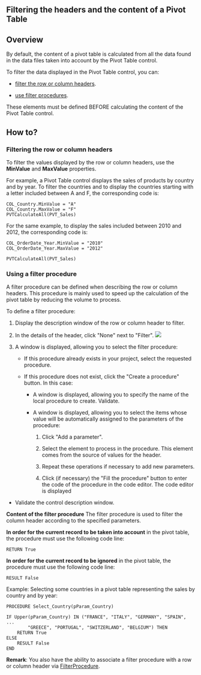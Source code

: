 
## Filtering the headers and the content of a Pivot Table
			

<a name="NOTE1"></a>
<a name="NOTE1_1"></a>


## Overview
<a name="overview_ELTTEXTE000132"></a>
By default, the content of a pivot table is calculated from all the data found in the data files taken into account by the Pivot Table control. 

To filter the data displayed in the Pivot Table control, you can: 

- [filter the row or column headers](#NOTE2_1). 

- [use filter procedures](#NOTE2_2).




These elements must be defined BEFORE calculating the content of the Pivot Table control. 

<a name="NOTE2"></a>
<a name="NOTE2_1"></a>


## How to?
<a name="how_ELTTEXTE000156"></a>


### Filtering the row or column headers
<a name="filtering_the_row_column_headers_ELTPARAGRAPHE000028"></a>

To filter the values displayed by the row or column headers, use the **MinValue** and **MaxValue** properties. 

For example, a Pivot Table control displays the sales of products by country and by year. To filter the countries and to display the countries starting with a letter included between A and F, the corresponding code is: 


```wl
COL_Country.MinValue = "A"
COL_Country.MaxValue = "F"
PVTCalculateAll(PVT_Sales)
```


For the same example, to display the sales included between 2010 and 2012, the corresponding code is: 


```wl
COL_OrderDate_Year.MinValue = "2010"
COL_OrderDate_Year.MaxValue = "2012"

PVTCalculateAll(PVT_Sales)
```

<a name="NOTE2_2"></a>


### Using a filter procedure
<a name="using_filter_procedure_ELTPARAGRAPHE000043"></a>

A filter procedure can be defined when describing the row or column headers. This procedure is mainly used to speed up the calculation of the pivot table by reducing the volume to process.

To define a filter procedure: 

1. Display the description window of the row or column header to filter. 

2. In the details of the header, click "None" next to "Filter". ![](https://doc.pcsoft.fr/en-US/images/image.awp?langid=3&name=TCDFiltre.gif)


3. A window is displayed, allowing you to select the filter procedure: 

	- If this procedure already exists in your project, select the requested procedure. 

	- If this procedure does not exist, click the "Create a procedure" button. In this case: 

		- A window is displayed, allowing you to specify the name of the local procedure to create. Validate. 

		- A window is displayed, allowing you to select the items whose value will be automatically assigned to the parameters of the procedure: 

			1. Click "Add a parameter". 

			2. Select the element to process in the procedure. This element comes from the source of values for the header. 

			3. Repeat these operations if necessary to add new parameters. 

			4. Click (if necessary) the "Fill the procedure" button to enter the code of the procedure in the code editor. The code editor is displayed




- Validate the control description window. 




**Content of the filter procedure**
The filter procedure is used to filter the column header according to the specified parameters. 

**In order for the current record to be taken into account** in the pivot table, the procedure must use the following code line: 


```wl
RETURN True
```


**In order for the current record to be ignored** in the pivot table, the procedure must use the following code line: 


```wl
RESULT False
```


Example: Selecting some countries in a pivot table representing the sales by country and by year: 


```wl
PROCEDURE Select_Country(pParam_Country)

IF Upper(pParam_Country) IN ("FRANCE", "ITALY", "GERMANY", "SPAIN", ...
		"GREECE", "PORTUGAL", "SWITZERLAND", "BELGIUM") THEN
	RETURN True
ELSE
	RESULT False
END
```


**Remark**: You also have the ability to associate a filter procedure with a row or column header via [FilterProcedure](../Proprietes/1000020655.md). 


